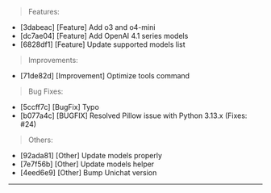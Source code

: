 > Features:
- [3dabeac] [Feature] Add o3 and o4-mini
- [dc7ae04] [Feature] Add OpenAI 4.1 series models
- [6828df1] [Feature] Update supported models list

> Improvements:
- [71de82d] [Improvement] Optimize tools command

> Bug Fixes:
- [5ccff7c] [BugFix] Typo
- [b077a4c] [BUGFIX] Resolved Pillow issue with Python 3.13.x (Fixes: #24)

> Others:
- [92ada81] [Other] Update models properly
- [7e7f56b] [Other] Update models helper
- [4eed6e9] [Other] Bump Unichat version


---
